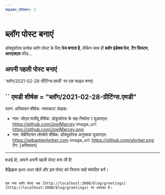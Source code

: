 ```yaml
---
साइडबार_पोजिशन: 3
---
```


# ब्लॉग पोस्ट बनाएं

डॉक्यूसॉरस प्रत्येक ब्लॉग पोस्ट के लिए **पेज बनाता है**, लेकिन साथ ही **ब्लॉग इंडेक्स पेज**, **टैग सिस्टम**, **आरएसएस** फीड...

## अपनी पहली पोस्ट बनाएं

'ब्लॉग/2021-02-28-ग्रीटिंग्स.एमडी' पर एक फाइल बनाएं:

`` एमडी शीर्षक = "ब्लॉग/2021-02-28-ग्रीटिंग्स.एमडी"
---
स्लग: अभिवादन
शीर्षक: नमस्कार!
लेखक:
   - नाम: जोएल मार्सेयू
     शीर्षक: डोकुसॉरस के सह-निर्माता 1
     यूआरएल: https://github.com/JoelMarcey
     image_url: https://github.com/JoelMarcey.png
   - नाम: सेबेस्टियन लोरबेरो
     शीर्षक: डॉक्यूसॉरस अनुरक्षक
     यूआरएल: https://sebastienlorber.com
     image_url: https://github.com/slorber.png
टैग: [अभिवादन]
---

बधाई हो, आपने अपनी पहली पोस्ट बना ली है!

बेझिझक इधर-उधर खेलें और इस पोस्ट को जितना चाहें संपादित करें।
```

एक नया ब्लॉग पोस्ट अब [http://localhost:3000/blog/greetings](http://localhost:3000/blog/greetings) पर उपलब्ध है।